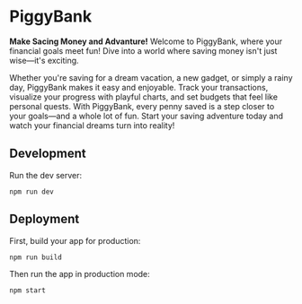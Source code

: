 # PiggyBank

**Make Sacing Money and Advanture!** Welcome to PiggyBank, where your financial goals meet fun! Dive into a world where saving money isn't just wise—it's exciting.

Whether you're saving for a dream vacation, a new gadget, or simply a rainy day, PiggyBank makes it easy and enjoyable. Track your transactions, visualize your progress with playful charts, and set budgets that feel like personal quests. With PiggyBank, every penny saved is a step closer to your goals—and a whole lot of fun. Start your saving adventure today and watch your financial dreams turn into reality!

## Development

Run the dev server:

```shellscript
npm run dev
```

## Deployment

First, build your app for production:

```sh
npm run build
```

Then run the app in production mode:

```sh
npm start
```
